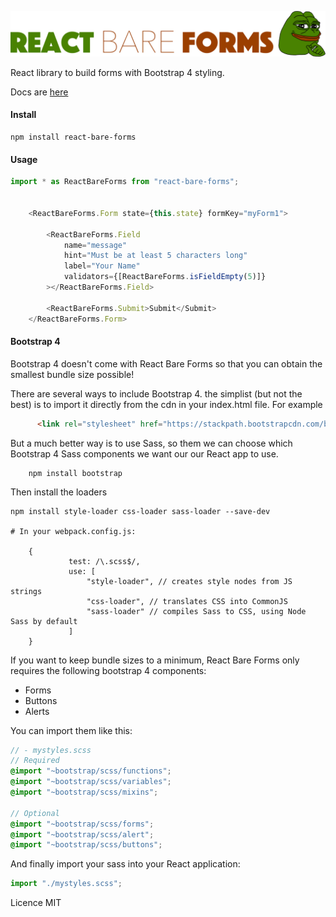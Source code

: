 ![ReactBareForms](images/rbf_logo.png?raw=true "React Bare Forms")

React library to build forms with Bootstrap 4 styling.

Docs are [here](https://joegasewicz.github.io/react-bare-forms/) 
#### Install
```
npm install react-bare-forms
```

#### Usage
```typescript jsx
import * as ReactBareForms from "react-bare-forms";


    <ReactBareForms.Form state={this.state} formKey="myForm1">
    
        <ReactBareForms.Field
            name="message"
            hint="Must be at least 5 characters long"
            label="Your Name"
            validators={[ReactBareForms.isFieldEmpty(5)]}
        ></ReactBareForms.Field>
        
        <ReactBareForms.Submit>Submit</Submit>
    </ReactBareForms.Form>
```


#### Bootstrap 4
Bootstrap 4 doesn't come with React Bare Forms so that you can obtain the smallest bundle size possible!

There are several ways to include Bootstrap 4. the simplist (but not the best) is to import it directly from the cdn in your index.html file. For example
```html
      <link rel="stylesheet" href="https://stackpath.bootstrapcdn.com/bootstrap/4.4.1/css/bootstrap.min.css" integrity="sha384-Vkoo8x4CGsO3+Hhxv8T/Q5PaXtkKtu6ug5TOeNV6gBiFeWPGFN9MuhOf23Q9Ifjh" crossorigin="anonymous">
``` 

But a much better way is to use Sass, so them we can choose which Bootstrap 4 Sass components we want our our React app to use.

```
    npm install bootstrap
```

Then install the loaders
```
npm install style-loader css-loader sass-loader --save-dev

# In your webpack.config.js:

    {
             test: /\.scss$/,
             use: [
                 "style-loader", // creates style nodes from JS strings
                 "css-loader", // translates CSS into CommonJS
                 "sass-loader" // compiles Sass to CSS, using Node Sass by default
             ]
    }
```
If you want to keep bundle sizes to a minimum, React Bare Forms only requires the following bootstrap 4 components:
- Forms
- Buttons
- Alerts

You can import them like this:
```scss
// - mystyles.scss
// Required
@import "~bootstrap/scss/functions";
@import "~bootstrap/scss/variables";
@import "~bootstrap/scss/mixins";

// Optional
@import "~bootstrap/scss/forms";
@import "~bootstrap/scss/alert";
@import "~bootstrap/scss/buttons";
```
And finally import your sass into your React application:

```jsx
import "./mystyles.scss";
```

Licence MIT
